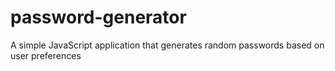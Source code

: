 # password-generator
A simple JavaScript application that generates random passwords based on user preferences
